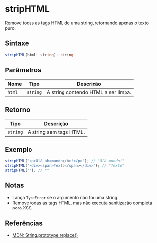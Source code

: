 # stripHTML

Remove todas as tags HTML de uma string, retornando apenas o texto puro.

## Sintaxe
```typescript
stripHTML(html: string): string
```

## Parâmetros

| Nome   | Tipo     | Descrição                                 |
|--------|----------|---------------------------------------------|
| `html` | `string` | A string contendo HTML a ser limpa.         |

## Retorno

| Tipo     | Descrição                        |
|----------|----------------------------------|
| `string` | A string sem tags HTML.           |

## Exemplo
```typescript
stripHTML("<p>Olá <b>mundo</b>!</p>"); // "Olá mundo!"
stripHTML("<div><span>Texto</span></div>"); // "Texto"
stripHTML(""); // ""
```

## Notas
- Lança `TypeError` se o argumento não for uma string.
- Remove todas as tags HTML, mas não executa sanitização completa para XSS.

## Referências
- [MDN: String.prototype.replace()](https://developer.mozilla.org/pt-BR/docs/Web/JavaScript/Reference/Global_Objects/String/replace)
